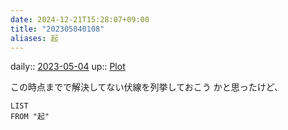 ```yaml
---
date: 2024-12-21T15:28:07+09:00
title: "202305040108"
aliases: 起
---
```


daily:: [2023-05-04](/Daily_Note/2023-05-04.md)
up:: [Plot](202305011441.md)

この時点までで解決してない伏線を列挙しておこう
かと思ったけど、

```dataview
LIST
FROM "起"
```
